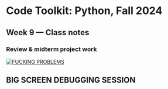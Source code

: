 # Code Toolkit: Python, Fall 2024
## Week 9 — Class notes

### Review & midterm project work

[![FUCKING PROBLEMS](https://img.youtube.com/vi/liZm1im2erU/0.jpg)](https://www.youtube.com/watch?v=liZm1im2erU)
## BIG SCREEN DEBUGGING SESSION
